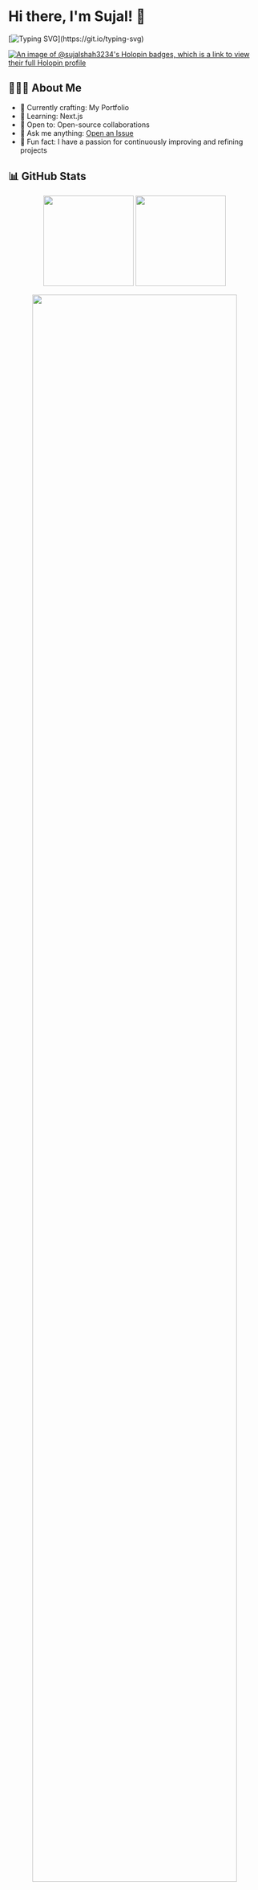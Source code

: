 # Hi there, I'm Sujal! 👋

[![Typing SVG](https://readme-typing-svg.herokuapp.com?font=Fira+Code&weight=500&size=24&duration=3000&pause=1000&color=3B88C3&random=false&width=435&lines=Software+Engineer+from+India;JavaScript+Enthusiast;Technopreneur!;Nice+to+meet+you...)](https://git.io/typing-svg)

[![An image of @sujalshah3234's Holopin badges, which is a link to view their full Holopin profile](https://holopin.me/sujalshah3234)](https://holopin.io/@sujalshah3234)

## 🧑🏻‍💻 About Me

- 🔭 Currently crafting: My Portfolio
- 🌱 Learning: Next.js
- 👯 Open to: Open-source collaborations
- 💬 Ask me anything: [Open an Issue](https://github.com/SujalXplores/SujalXplores/issues)
- 💎 Fun fact: I have a passion for continuously improving and refining projects

## 📊 GitHub Stats

<p align="center">
  <img height="180em" src="https://github-readme-stats.vercel.app/api?username=sujalxplores&show_icons=true&theme=tokyonight&hide_border=true"/>
  <img height="180em" src="https://github-readme-stats.vercel.app/api/top-langs/?username=sujalxplores&layout=compact&theme=tokyonight&hide_border=true"/>
</p>

<p align="center">
  <img width="90%" src="https://github-readme-streak-stats.herokuapp.com/?user=sujalxplores&theme=tokyonight&hide_border=true" />
</p>

<details>
  <summary>🏆 GitHub Awards</summary>
  <br>
  <p align="center">
    <img width="90%" src="https://github-profile-trophy.vercel.app/?username=sujalxplores&theme=tokyonight&no-frame=true&row=1&column=7" />
  </p>
</details>

<details>
  <summary>🔍 Profile Insights</summary>
  <br>
  <p align="center">
    <img alt="Profile Views" src="https://enw4zvq5ga1ahs6.m.pipedream.net" />
    <img width="90%" src="https://github-readme-activity-graph.vercel.app/graph?username=sujalxplores&theme=tokyo-night&hide_border=true" />
  </p>
</details>

## 🤝 Connect With Me

[![LinkedIn](https://img.shields.io/badge/LinkedIn-0077B5?style=for-the-badge&logo=linkedin&logoColor=white)](https://linkedin.com/in/sujal-shah-26127620b)
[![Twitter](https://img.shields.io/badge/Twitter-1DA1F2?style=for-the-badge&logo=twitter&logoColor=white)](https://twitter.com/sujal_shah10)
[![Portfolio](https://img.shields.io/badge/Portfolio-000000?style=for-the-badge&logo=About.me&logoColor=white)](https://sujal.vercel.app)

## ☕ Support Me

<a href="https://www.buymeacoffee.com/sujal" target="_blank">
  <img src="https://cdn.buymeacoffee.com/buttons/v2/default-yellow.png" alt="Buy Me A Coffee" width="160">
</a>

## 🌐 Translations

<kbd>[<img title="English" alt="English" src="https://flagicons.lipis.dev/flags/4x3/us.svg" width="22">](./README.md)</kbd>
<kbd>[<img title="Italiano" alt="Italiano" src="https://flagicons.lipis.dev/flags/4x3/it.svg" width="22">](./translations/README.it.md)</kbd>

